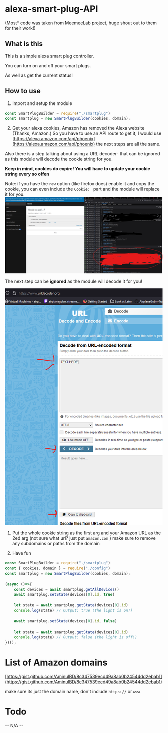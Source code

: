 # alexa-smart-plug-API

(Most* code was taken from MeemeeLab [project](https://github.com/MeemeeLab/alexa-smart-plug), huge shout out to them for their work!)

## What is this

This is a simple alexa smart plug controller.

You can turn on and off your smart plugs.

As well as get the current status!

## How to use

1. Import and setup the module
```js
const SmartPlugBuilder = require("./smartplug")
const smartplug = new SmartPlugBuilder(cookies, domain);
```

2. Get your alexa cookies, Amazon has removed the Alexa website (Thanks, Amazon.) So you have to use an API route to get it, I would use [https://alexa.amazon.com/api/phoenix](https://alexa.amazon.com/api/phoenix) the next steps are all the same.

Also there is a step talking about using a URL decoder- that can be ignored as this module will decode the cookie string for you.

**Keep in mind, cookies do expire! You will have to update your cookie string every so offen**

Note: if you have the `raw` option (like firefox does) enable it and copy the cookie, you can even include the `Cookie: ` part and the module will replace it for you.
![Step1](imgs/s1.png)

The next step can be **ignored** as the module will decode it for you!

![Step2](imgs/s2.png)

1. Put the whole cookie string as the first arg and your Amazon URL as the 2ed arg (not sure what url? just put `amazon.com` ) make sure to remove any subdomains or paths from the domain

2. Have fun
```js
const SmartPlugBuilder = require("./smartplug")
const { cookies, domain } = require("./config")
const smartplug = new SmartPlugBuilder(cookies, domain);

(async ()=>{
    const devices = await smartplug.getAllDevices()
    await smartplug.setState(devices[0].id, true)

    let state = await smartplug.getState(devices[0].id)
    console.log(state) // Output: true (the light is on!)

    await smartplug.setState(devices[0].id, false)

    let state = await smartplug.getState(devices[0].id)
    console.log(state) // Output: false (the light is off!)
})();
```

# List of Amazon domains

[https://gist.github.com/AminulBD/8c347539ecd49a8ab0b24544dd2ebab1](https://gist.github.com/AminulBD/8c347539ecd49a8ab0b24544dd2ebab1)

make sure its just the domain name, don't include `https://` or `www`

# Todo

-- N/A --